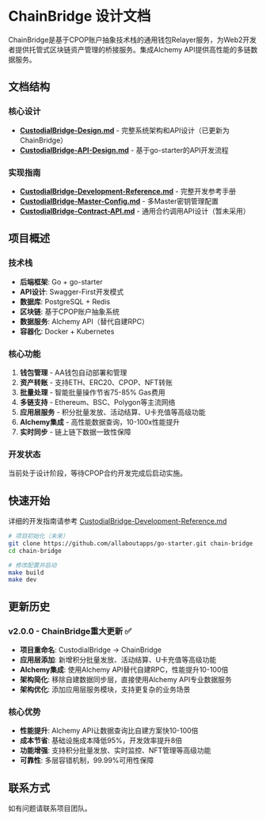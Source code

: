 # ChainBridge 设计文档

ChainBridge是基于CPOP账户抽象技术栈的通用钱包Relayer服务，为Web2开发者提供托管式区块链资产管理的桥接服务。集成Alchemy API提供高性能的多链数据服务。

## 文档结构

### 核心设计
- **[CustodialBridge-Design.md](./CustodialBridge-Design.md)** - 完整系统架构和API设计（已更新为ChainBridge）
- **[CustodialBridge-API-Design.md](./CustodialBridge-API-Design.md)** - 基于go-starter的API开发流程

### 实现指南
- **[CustodialBridge-Development-Reference.md](./CustodialBridge-Development-Reference.md)** - 完整开发参考手册
- **[CustodialBridge-Master-Config.md](./CustodialBridge-Master-Config.md)** - 多Master密钥管理配置
- **[CustodialBridge-Contract-API.md](./CustodialBridge-Contract-API.md)** - 通用合约调用API设计（暂未采用）

## 项目概述

### 技术栈
- **后端框架**: Go + go-starter
- **API设计**: Swagger-First开发模式
- **数据库**: PostgreSQL + Redis
- **区块链**: 基于CPOP账户抽象系统
- **数据服务**: Alchemy API（替代自建RPC）
- **容器化**: Docker + Kubernetes

### 核心功能
1. **钱包管理** - AA钱包自动部署和管理
2. **资产转账** - 支持ETH、ERC20、CPOP、NFT转账
3. **批量处理** - 智能批量操作节省75-85% Gas费用
4. **多链支持** - Ethereum、BSC、Polygon等主流网络
5. **应用层服务** - 积分批量发放、活动结算、U卡充值等高级功能
6. **Alchemy集成** - 高性能数据查询，10-100x性能提升
7. **实时同步** - 链上链下数据一致性保障

### 开发状态
当前处于设计阶段，等待CPOP合约开发完成后启动实施。

## 快速开始

详细的开发指南请参考 [CustodialBridge-Development-Reference.md](./CustodialBridge-Development-Reference.md)

```bash
# 项目初始化（未来）
git clone https://github.com/allaboutapps/go-starter.git chain-bridge
cd chain-bridge

# 修改配置并启动
make build
make dev
```

## 更新历史

### v2.0.0 - ChainBridge重大更新 ✅
- **项目重命名**: CustodialBridge → ChainBridge  
- **应用层添加**: 新增积分批量发放、活动结算、U卡充值等高级功能
- **Alchemy集成**: 使用Alchemy API替代自建RPC，性能提升10-100倍
- **架构简化**: 移除自建数据同步层，直接使用Alchemy API专业数据服务
- **架构优化**: 添加应用层服务模块，支持更复杂的业务场景

### 核心优势
- **性能提升**: Alchemy API让数据查询比自建方案快10-100倍
- **成本节省**: 基础设施成本降低95%，开发效率提升8倍
- **功能增强**: 支持积分批量发放、实时监控、NFT管理等高级功能
- **可靠性**: 多层容错机制，99.99%可用性保障

## 联系方式

如有问题请联系项目团队。